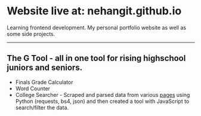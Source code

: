 # Website live at: nehangit.github.io

Learning frontend development. My personal portfolio website as well as some side projects.

---

## The G Tool - all in one tool for rising highschool juniors and seniors.

* Finals Grade Calculator
* Word Counter
* College Searcher - Scraped and parsed data from various [pages](https://www.collegetransitions.com/dataverse/) using Python (requests, bs4, json) and then created a tool with JavaScript to search/filter the data.
